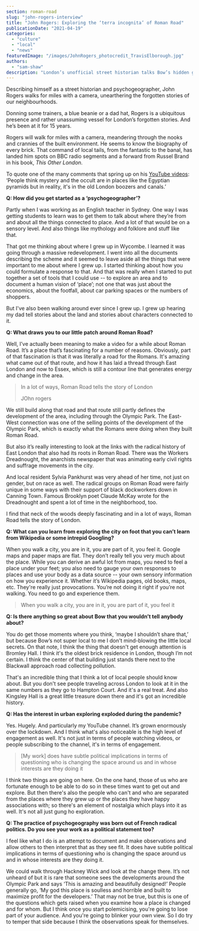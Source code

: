 ```yaml
---
section: roman-road
slug: "john-rogers-interview"
title: "John Rogers: Exploring the ‘terra incognita’ of Roman Road"
publicationDate: "2021-04-19"
categories: 
  - "culture"
  - "local"
  - "news"
featuredImage: "/images/JohnRogers_photocredit_TravisElborough.jpg"
authors: 
  - "sam-shaw"
description: "London’s unofficial street historian talks Bow’s hidden gems, psycho-geography, and the unexpected politics of an East End stroll"
---
```


Describing himself as a street historian and psychogeographer, John Rogers walks for miles with a camera, unearthering the forgotten stories of our neighbourhoods.

Donning some trainers, a blue beanie or a dad hat, Rogers is a ubiquitous presence and rather unassuming vessel for London’s forgotten stories. And he’s been at it for 15 years. 

Rogers will walk for miles with a camera, meandering through the nooks and crannies of the built environment. He seems to know the biography of every brick. That command of local tails, from the fantastic to the banal, has landed him spots on BBC radio segments and a forward from Russel Brand in his book, _This Other London._ 

To quote one of the many comments that spring up on his [YouTube videos](https://www.youtube.com/user/fugueur): ‘People think mystery and the occult are in places like the Egyptian pyramids but in reality, it's in the old London boozers and canals.’

**Q: How did you get started as a ‘psychogeographer’?** 

Partly when I was working as an English teacher in Sydney. One way I was getting students to learn was to get them to talk about where they’re from and about all the things connected to place. And a lot of that would be on a sensory level. And also things like mythology and folklore and stuff like that. 

That got me thinking about where I grew up in Wycombe. I learned it was going through a massive redevelopment. I went into all the documents describing the scheme and it seemed to leave aside all the things that were important to me about where I grew up. I started thinking about how you could formulate a response to that. And that was really when I started to put together a set of tools that I could use -- to explore an area and to document a human vision of ‘place’; not one that was just about the economics, about the footfall, about car parking spaces or the numbers of shoppers. 

But I've also been walking around ever since I grew up. I grew up hearing my dad tell stories about the land and stories about characters connected to it. 

**Q: What draws you to our little patch around Roman Road?** 

Well, I’ve actually been meaning to make a video for a while about Roman Road. It’s a place that’s fascinating for a number of reasons. Obviously, part of that fascination is that it was literally a road for the Romans. It's amazing what came out of that route, and how it has laid a thread through East London and now to Essex, which is still a contour line that generates energy and change in the area.

> In a lot of ways, Roman Road tells the story of London
> 
> JOhn rogers

We still build along that road and that route still partly defines the development of the area, including through the Olympic Park. The East-West connection was one of the selling points of the development of the Olympic Park, which is exactly what the Romans were doing when they built Roman Road.

But also it’s really interesting to look at the links with the radical history of East London that also had its roots in Roman Road. There was the Workers Dreadnought, the anarchists newspaper that was animating early civil rights and suffrage movements in the city. 

And local resident Sylvia Pankhurst was very ahead of her time, not just on gender, but on race as well. The radical groups on Roman Road were fairly unique in some ways with their support of black dockworkers down in Canning Town. Famous Brooklyn poet Claude McKay wrote for the Dreadnought and spent a lot of time in the neighborhood, too.

I find that neck of the woods deeply fascinating and in a lot of ways, Roman Road tells the story of London.

**Q: What can you learn from exploring the city on foot that you can’t learn from Wikipedia or some intrepid Googling?** 

When you walk a city, you are in it, you are part of it, you feel it. Google maps and paper maps are flat. They don’t really tell you very much about the place. While you can derive an awful lot from maps, you need to feel a place under your feet; you also need to gauge your own responses to places and use your body as a data source -- your own sensory information on how you experience it. Whether it’s Wikipedia pages, old books, maps, etc. They're really just provocations. You’re not doing it right if you’re not walking. You need to go and experience them. 

> When you walk a city, you are in it, you are part of it, you feel it

**Q: Is there anything so great about Bow that you wouldn’t tell anybody about?** 

You do get those moments where you think, ‘maybe I shouldn’t share that,’ but because Bow’s not super local to me I don't mind-blowing the little local secrets. On that note, I think the thing that doesn't get enough attention is Bromley Hall. I think it's the oldest brick residence in London, though I’m not certain. I think the center of that building just stands there next to the Blackwall approach road collecting pollution.

That's an incredible thing that I think a lot of local people should know about. But you don't see people traveling across London to look at it in the same numbers as they go to Hampton Court. And it's a real treat. And also Kingsley Hall is a great little treasure down there and it's got an incredible history. 

**Q: Has the interest in urban exploring exploded during the pandemic?** 

Yes. Hugely. And particularly my YouTube channel. It’s grown enormously over the lockdown. And I think what's also noticeable is the high level of engagement as well. It's not just in terms of people watching videos, or people subscribing to the channel, it's in terms of engagement.

> \[My work\] does have subtle political implications in terms of questioning who is changing the space around us and in whose interests are they doing it

I think two things are going on here. On the one hand, those of us who are fortunate enough to be able to do so in these times want to get out and explore. But then there's also the people who can't and who are separated from the places where they grew up or the places they have happy associations with; so there's an element of nostalgia which plays into it as well. It's not all just gung ho exploration. 

**Q: The practice of psychogeography was born out of French radical politics. Do you see your work as a political statement too?** 

I feel like what I do is an attempt to document and make observations and allow others to then interpret that as they see fit. It does have subtle political implications in terms of questioning who is changing the space around us and in whose interests are they doing it.

We could walk through Hackney Wick and look at the change there. It’s not unheard of but it is rare that someone sees the developments around the Olympic Park and says ‘This is amazing and beautifully designed!’ People generally go, ‘My god this place is soulless and horrible and built to maximize profit for the developers.’ That may not be true, but this is one of the questions which gets raised when you examine how a place is changed and for whom. But I think once you start polemicising, you're going to lose part of your audience. And you're going to blinker your own view. So I do try to temper that side because I think the observations speak for themselves.
